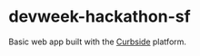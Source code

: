 # devweek-hackathon-sf

Basic web app built with the [Curbside](https://developer.curbside.com/docs/) platform.
